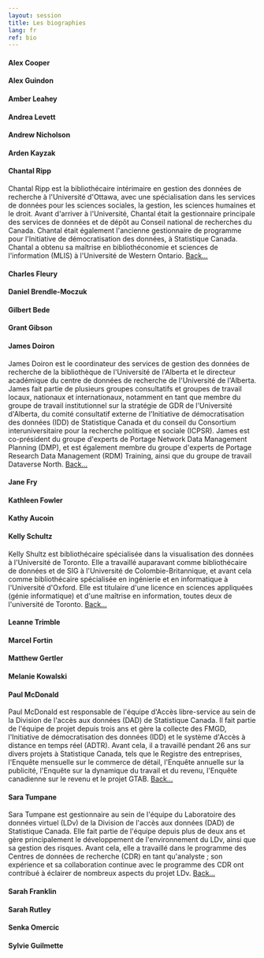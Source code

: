 ```yaml
---
layout: session
title: Les biographies
lang: fr
ref: bio
---
```

#### **Alex Cooper**

#### **Alex Guindon**

#### **Amber Leahey**

#### **Andrea Levett**

#### **Andrew Nicholson**

#### **Arden Kayzak**

#### **Chantal Ripp**

Chantal Ripp est la bibliothécaire intérimaire en gestion des données de recherche à l'Université d'Ottawa, avec une spécialisation dans les services de données pour les sciences sociales, la gestion, les sciences humaines et le droit. Avant d'arriver à l'Université, Chantal était la gestionnaire principale des services de données et de dépôt au Conseil national de recherches du Canada. Chantal était également l'ancienne gestionnaire de programme pour l'Initiative de démocratisation des données, à Statistique Canada. Chantal a obtenu sa maîtrise en bibliothéconomie et sciences de l'information (MLIS) à l'Université de Western Ontario. [Back...](/fr/2-lightning)

#### **Charles Fleury**

#### **Daniel Brendle-Moczuk**

#### **Gilbert Bede**

#### **Grant Gibson**

#### **James Doiron**

James Doiron est le coordinateur des services de gestion des données de recherche de la bibliothèque de l'Université de l'Alberta et le directeur académique du centre de données de recherche de l'Université de l'Alberta. James fait partie de plusieurs groupes consultatifs et groupes de travail locaux, nationaux et internationaux, notamment en tant que membre du groupe de travail institutionnel sur la stratégie de GDR de l'Université d'Alberta, du comité consultatif externe de l'Initiative de démocratisation des données (IDD) de Statistique Canada et du conseil du Consortium interuniversitaire pour la recherche politique et sociale (ICPSR). James est co-président du groupe d'experts de Portage Network Data Management Planning (DMP), et est également membre du groupe d'experts de Portage Research Data Management (RDM) Training, ainsi que du groupe de travail Dataverse North. [Back...](/fr/2-dmp)

#### **Jane Fry**

#### **Kathleen Fowler**

#### **Kathy Aucoin**

#### **Kelly Schultz**

Kelly Shultz est bibliothécaire spécialisée dans la visualisation des données à l'Université de Toronto. Elle a travaillé auparavant comme bibliothécaire de données et de SIG à l'Université de Colombie-Britannique, et avant cela comme bibliothécaire spécialisée en ingénierie et en informatique à l'Université d'Oxford. Elle est titulaire d'une licence en sciences appliquées (génie informatique) et d'une maîtrise en information, toutes deux de l'université de Toronto. [Back...](/fr/workshop)

#### **Leanne Trimble**

#### **Marcel Fortin**

#### **Matthew Gertler**

#### **Melanie Kowalski**

#### **Paul McDonald**

Paul McDonald est responsable de l'équipe d'Accès libre-service au sein de la Division de l'accès aux données (DAD) de Statistique Canada.  Il fait partie de l'équipe de projet depuis trois ans et gère la collecte des FMGD, l'Initiative de démocratisation des données (IDD) et le système d'Accès à distance en temps réel (ADTR). Avant cela, il a travaillé pendant 26 ans sur divers projets à Statistique Canada, tels que le Registre des entreprises, l'Enquête mensuelle sur le commerce de détail, l'Enquête annuelle sur la publicité, l'Enquête sur la dynamique du travail et du revenu, l'Enquête canadienne sur le revenu et le projet GTAB. [Back...](/fr/1-pumf)

#### **Sara Tumpane**

Sara Tumpane est gestionnaire au sein de l'équipe du Laboratoire des données virtuel (LDv) de la Division de l'accès aux données (DAD) de Statistique Canada.  Elle fait partie de l'équipe depuis plus de deux ans et gère principalement le développement de l'environnement du LDv, ainsi que sa gestion des risques. Avant cela, elle a travaillé dans le programme des Centres de données de recherche (CDR) en tant qu'analyste ; son expérience et sa collaboration continue avec le programme des CDR ont contribué à éclairer de nombreux aspects du projet LDv. [Back...](/fr/1-pumf)

#### **Sarah Franklin**

#### **Sarah Rutley**

#### **Senka Omercic**

#### **Sylvie Guilmette**  
